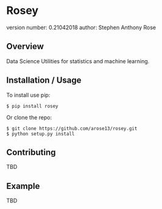 Rosey
===============================

version number: 0.21042018
author: Stephen Anthony Rose

Overview
--------

Data Science Utilities for statistics and machine learning.

Installation / Usage
--------------------

To install use pip:

    $ pip install rosey


Or clone the repo:

    $ git clone https://github.com/arose13/rosey.git
    $ python setup.py install
    
Contributing
------------

TBD

Example
-------

TBD